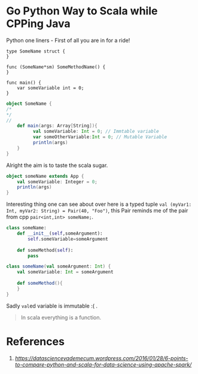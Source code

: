 # Go Python Way to Scala while CPPing Java

Python one liners - First of all you are in for a ride!

```golang
type SomeName struct {
}

func (SomeName*sm) SomeMethodName() {
}

func main() {
    var someVariable int = 0;
}
```

```scala
object SomeName {
/*
*/
//
    def main(args: Array[String]){
          val someVariable: Int = 0; // Immtable variable
          var someOtherVariable:Int = 0; // Mutable Variable
          println(args)
    }
}
```
Alright the aim is to taste the scala sugar.
```scala
object someName extends App {
    val someVariable: Integer = 0;
    println(args)
}
```
Interesting thing one can see about over here is a typed tuple `val (myVar1: Int, myVar2: String) = Pair(40, "Foo")`, this Pair reminds me of the pair from cpp `pair<int,int> someName;`.

```python
class someName:
    def __init__(self,someArgument):
        self.someVariable=someArgument
    
    def someMethod(self):
        pass
```


```scala
class someName(val someArgument: Int) {
    val someVariable: Int = someArgument
    
    def someMethod(){
    }
}
```
Sadly `val`ed variable is immutable :( .

> In scala everything is a function.

# References
1. _https://datasciencevademecum.wordpress.com/2016/01/28/6-points-to-compare-python-and-scala-for-data-science-using-apache-spark/_
